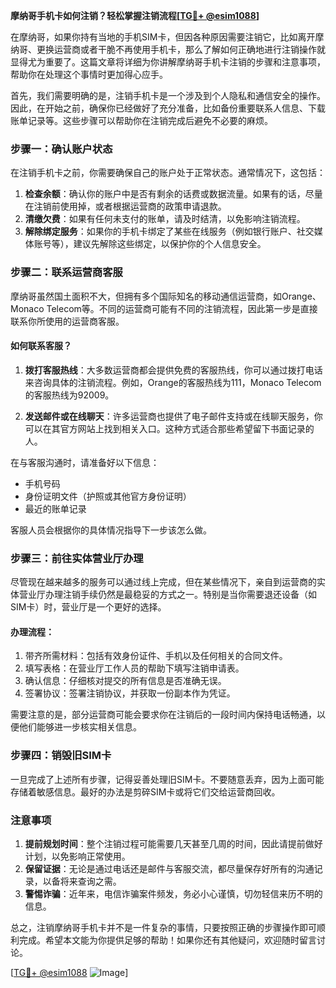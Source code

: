 **摩纳哥手机卡如何注销？轻松掌握注销流程[[TG💪+ @esim1088](https://t.me/s/esim1088)]**

在摩纳哥，如果你持有当地的手机SIM卡，但因各种原因需要注销它，比如离开摩纳哥、更换运营商或者干脆不再使用手机卡，那么了解如何正确地进行注销操作就显得尤为重要了。这篇文章将详细为你讲解摩纳哥手机卡注销的步骤和注意事项，帮助你在处理这个事情时更加得心应手。

首先，我们需要明确的是，注销手机卡是一个涉及到个人隐私和通信安全的操作。因此，在开始之前，确保你已经做好了充分准备，比如备份重要联系人信息、下载账单记录等。这些步骤可以帮助你在注销完成后避免不必要的麻烦。

### 步骤一：确认账户状态

在注销手机卡之前，你需要确保自己的账户处于正常状态。通常情况下，这包括：

1. **检查余额**：确认你的账户中是否有剩余的话费或数据流量。如果有的话，尽量在注销前使用掉，或者根据运营商的政策申请退款。
2. **清缴欠费**：如果有任何未支付的账单，请及时结清，以免影响注销流程。
3. **解除绑定服务**：如果你的手机卡绑定了某些在线服务（例如银行账户、社交媒体账号等），建议先解除这些绑定，以保护你的个人信息安全。

### 步骤二：联系运营商客服

摩纳哥虽然国土面积不大，但拥有多个国际知名的移动通信运营商，如Orange、Monaco Telecom等。不同的运营商可能有不同的注销流程，因此第一步是直接联系你所使用的运营商客服。

#### 如何联系客服？

1. **拨打客服热线**：大多数运营商都会提供免费的客服热线，你可以通过拨打电话来咨询具体的注销流程。例如，Orange的客服热线为111，Monaco Telecom的客服热线为92009。
   
2. **发送邮件或在线聊天**：许多运营商也提供了电子邮件支持或在线聊天服务，你可以在其官方网站上找到相关入口。这种方式适合那些希望留下书面记录的人。

在与客服沟通时，请准备好以下信息：
- 手机号码
- 身份证明文件（护照或其他官方身份证明）
- 最近的账单记录

客服人员会根据你的具体情况指导下一步该怎么做。

### 步骤三：前往实体营业厅办理

尽管现在越来越多的服务可以通过线上完成，但在某些情况下，亲自到运营商的实体营业厅办理注销手续仍然是最稳妥的方式之一。特别是当你需要退还设备（如SIM卡）时，营业厅是一个更好的选择。

#### 办理流程：

1. 带齐所需材料：包括有效身份证件、手机以及任何相关的合同文件。
2. 填写表格：在营业厅工作人员的帮助下填写注销申请表。
3. 确认信息：仔细核对提交的所有信息是否准确无误。
4. 签署协议：签署注销协议，并获取一份副本作为凭证。

需要注意的是，部分运营商可能会要求你在注销后的一段时间内保持电话畅通，以便他们能够进一步核实相关信息。

### 步骤四：销毁旧SIM卡

一旦完成了上述所有步骤，记得妥善处理旧SIM卡。不要随意丢弃，因为上面可能存储着敏感信息。最好的办法是剪碎SIM卡或将它们交给运营商回收。

### 注意事项

1. **提前规划时间**：整个注销过程可能需要几天甚至几周的时间，因此请提前做好计划，以免影响正常使用。
2. **保留证据**：无论是通过电话还是邮件与客服交流，都尽量保存好所有的沟通记录，以备将来查询之需。
3. **警惕诈骗**：近年来，电信诈骗案件频发，务必小心谨慎，切勿轻信来历不明的信息。

总之，注销摩纳哥手机卡并不是一件复杂的事情，只要按照正确的步骤操作即可顺利完成。希望本文能为你提供足够的帮助！如果你还有其他疑问，欢迎随时留言讨论。

[[TG💪+ @esim1088](https://t.me/s/esim1088) ![Image](https://i.postimg.cc/4NQfJmqS/Snipaste-2025-05-13-00-14-12.png)]
